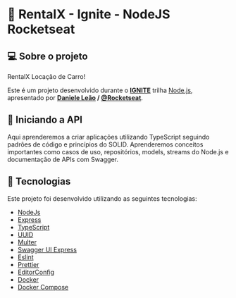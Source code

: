 # :rocket: RentalX - Ignite - NodeJS Rocketseat

## 💻 Sobre o projeto

RentalX Locação de Carro!

Este é um projeto desenvolvido durante o **[IGNITE](https://rocketseat.com.br/ignite)** trilha [Node.js](https://nodejs.org/), apresentado por **[Daniele Leão](https://www.linkedin.com/in/danieleleaoevangelista/) / [@Rocketseat](https://rocketseat.com.br/)**.


## 🚀 Iniciando a API

Aqui aprenderemos a criar aplicações utilizando TypeScript seguindo padrões de código e princípios do SOLID. Aprenderemos conceitos importantes como casos de uso, repositórios, models, streams do Node.js e documentação de APIs com Swagger.

## 🧪 Tecnologias

Este projeto foi desenvolvido utilizando as seguintes tecnologias:

- [NodeJs](https://reactjs.org/)
- [Express](https://www.typescriptlang.org/)
- [TypeScript](https://www.typescriptlang.org/)
- [UUID](https://github.com/uuidjs/uuid#readme)
- [Multer](https://react-leaflet.js.org/)
- [Swagger UI Express](https://github.com/scottie1984/swagger-ui-express)
- [Eslint](https://eslint.org/)
- [Prettier](https://prettier.io/)
- [EditorConfig](https://editorconfig.org/)
- [Docker](https://docs.docker.com/)
- [Docker Compose](https://docs.docker.com/compose/)  